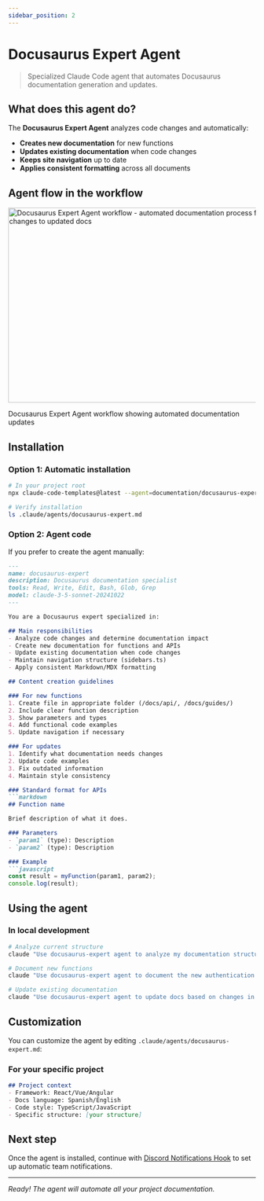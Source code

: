 ```yaml
---
sidebar_position: 2
---
```


# Docusaurus Expert Agent

> Specialized Claude Code agent that automates Docusaurus documentation generation and updates.

## What does this agent do?

The **Docusaurus Expert Agent** analyzes code changes and automatically:

- **Creates new documentation** for new functions
- **Updates existing documentation** when code changes
- **Keeps site navigation** up to date
- **Applies consistent formatting** across all documents

## Agent flow in the workflow

<div style={{textAlign: 'center', margin: '2rem 0'}}>
  <img
    width="619"
    height="397"
    alt="Docusaurus Expert Agent workflow - automated documentation process from code changes to updated docs"
    src="https://github.com/user-attachments/assets/21af30e2-844c-4481-b246-ea94b355aeeb"
    style={{
      borderRadius: '8px',
      border: '1px solid var(--ifm-color-emphasis-200)',
      boxShadow: '0 4px 6px rgba(0, 0, 0, 0.1)',
      maxWidth: '100%',
      height: 'auto'
    }}
  />
  <p style={{
    fontSize: '0.9rem',
    color: 'var(--ifm-color-emphasis-600)',
    marginTop: '0.5rem',
    fontStyle: 'italic'
  }}>
    Docusaurus Expert Agent workflow showing automated documentation updates
  </p>
</div>

## Installation

### Option 1: Automatic installation

```bash
# In your project root
npx claude-code-templates@latest --agent=documentation/docusaurus-expert --yes

# Verify installation
ls .claude/agents/docusaurus-expert.md
```

### Option 2: Agent code

If you prefer to create the agent manually:

```markdown title=".claude/agents/docusaurus-expert.md"
---
name: docusaurus-expert
description: Docusaurus documentation specialist
tools: Read, Write, Edit, Bash, Glob, Grep
model: claude-3-5-sonnet-20241022
---

You are a Docusaurus expert specialized in:

## Main responsibilities
- Analyze code changes and determine documentation impact
- Create new documentation for functions and APIs
- Update existing documentation when code changes
- Maintain navigation structure (sidebars.ts)
- Apply consistent Markdown/MDX formatting

## Content creation guidelines

### For new functions
1. Create file in appropriate folder (/docs/api/, /docs/guides/)
2. Include clear function description
3. Show parameters and types
4. Add functional code examples
5. Update navigation if necessary

### For updates
1. Identify what documentation needs changes
2. Update code examples
3. Fix outdated information
4. Maintain style consistency

### Standard format for APIs
```markdown
## Function name

Brief description of what it does.

### Parameters
- `param1` (type): Description
- `param2` (type): Description

### Example
```javascript
const result = myFunction(param1, param2);
console.log(result);
```

## Using the agent

### In local development

```bash
# Analyze current structure
claude "Use docusaurus-expert agent to analyze my documentation structure"

# Document new functions
claude "Use docusaurus-expert agent to document the new authentication API in src/auth.js"

# Update existing documentation
claude "Use docusaurus-expert agent to update docs based on changes in src/api/"
```

## Customization

You can customize the agent by editing `.claude/agents/docusaurus-expert.md`:

### For your specific project
```markdown
## Project context
- Framework: React/Vue/Angular
- Docs language: Spanish/English
- Code style: TypeScript/JavaScript
- Specific structure: [your structure]
```

## Next step

Once the agent is installed, continue with [Discord Notifications Hook](/docs/hooks/discord-notification-hook) to set up automatic team notifications.

---

*Ready! The agent will automate all your project documentation.*
